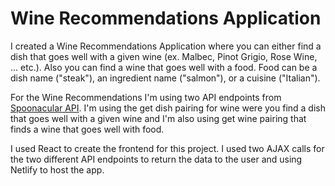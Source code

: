 <h1>Wine Recommendations Application</h1>

<p>I created a Wine Recommendations Application where you can either find a dish that goes well with a given wine (ex. Malbec, Pinot Grigio, Rose Wine, ... etc.). Also you can find a wine that goes well with a food. Food can be a dish name ("steak"), an ingredient name ("salmon"), or a cuisine ("Italian").</p>

<p>For the Wine Recommendations I'm using two API endpoints from <a href="https://spoonacular.com/food-api">Spoonacular API</a>. I'm using the get dish pairing for wine were you find a dish that goes well with a given wine and I'm also using get wine pairing that finds a wine that goes well with food.</p>

<p>I used React to create the frontend for this project. I used two AJAX calls for the two different API endpoints to return the data to the user and using Netlify to host the app.</p>